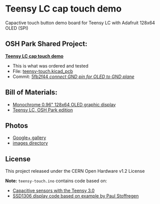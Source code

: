 # Teensy LC cap touch demo
Capactive touch button demo board for Teensy LC with Adafruit 128x64 OLED (SPI)

## OSH Park Shared Project:
**[Teensy LC cap touch demo](https://oshpark.com/projects/ro7ypcxO)**
* This is what was ordered and tested
* File: [teensy-touch.kicad_pcb](https://github.com/pdp7/teensy-touch/blob/5fb2f44a5e37c01898689bddd4195240e6bf3efe/hardware/teensy-touch.kicad_pcb)
* Commit: [5fb2f44 *connect GND pin for OLED to GND plane*
](https://github.com/pdp7/teensy-touch/commit/5fb2f44a5e37c01898689bddd4195240e6bf3efe)

## Bill of Materials:
* [Monochrome 0.96" 128x64 OLED graphic display](https://www.adafruit.com/product/326)
* [Teensy LC, OSH Park edition](http://store.oshpark.com/products/teensy-lc)

## Photos
* [Google+ gallery](https://plus.google.com/photos/+DrewFustini/albums/6318204370050037249)
* [images directory](images)

## License
This project released under the CERN Open Hardware v1.2 License

**Note:** `teensy-touch.ino` contains code based on:

* [Capacitive sensors with the Teensy 3.0](http://njhurst.com/blog/01356576041)
* [SSD1306 display code based on example by Paul Stoffregen](https://www.pjrc.com/teensy/td_libs_SSD1306.html)

